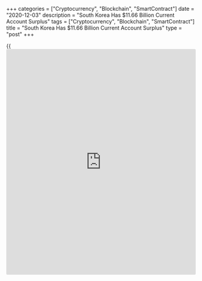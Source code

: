 +++
categories = ["Cryptocurrency", "Blockchain", "SmartContract"]
date = "2020-12-03"
description = "South Korea Has $11.66 Billion Current Account Surplus"
tags = ["Cryptocurrency", "Blockchain", "SmartContract"]
title = "South Korea Has $11.66 Billion Current Account Surplus"
type = "post"
+++

{{<iframe id="large-banner" src="https://www.bounty.group/#slide=7.0" width="100%" height="600" scrolling="no" style="border: 0px solid rgb(216, 221, 230); border-radius: 3px;">}}

South Korea had a current account surplus of $11.66 billion in October,
the Bank of Korea said on Friday - up from $10.21 billion in September.

The goods account surplus widened to $10.15 billion, compared to the
$8.03 billion in October 2019.

The services account deficit decreased to $0.66 billion, from $1.72
billion in October last year, owing to an improvement in the travel and
transport accounts.

The primary income account surplus widened from $1.83 billion in 2019 to
$2.45 billion in October of this year, in line with the increase in the
investment income.

For comments and feedback [contact](https://www.playgroundfx.com/contact/): editorial@rtt[news](https://www.letsplayfx.com/blog/forex-news-website/).com

[Economic News][1]

 **What parts of the world are seeing the best (and worst) economic
performances lately? Click[here][2] to check out our [Econ Scorecard][2]
and find out! See up-to-the-moment [ranking](https://www.playgroundfx.com/blog/crypto-exchange-ranking/)s for the best and worst
performers in [GDP][3], [unemployment rate][4], [inflation][2] and much
more.**

   1. www.rtt[news](https://www.letsplayfx.com/blog/forex-news-website/).com/Content/EconomicNews.aspx
   2. www.rtt[news](https://www.letsplayfx.com/blog/forex-news-website/).com/economic-scorecard/world-rank/CPI/highest-performance.aspx
   3. www.rtt[news](https://www.letsplayfx.com/blog/forex-news-website/).com/economic-scorecard/world-rank/GDP/highest-performance.aspx
   4. www.rtt[news](https://www.letsplayfx.com/blog/forex-news-website/).com/economic-scorecard/world-rank/unemployment-rate/lowest-performance.aspx